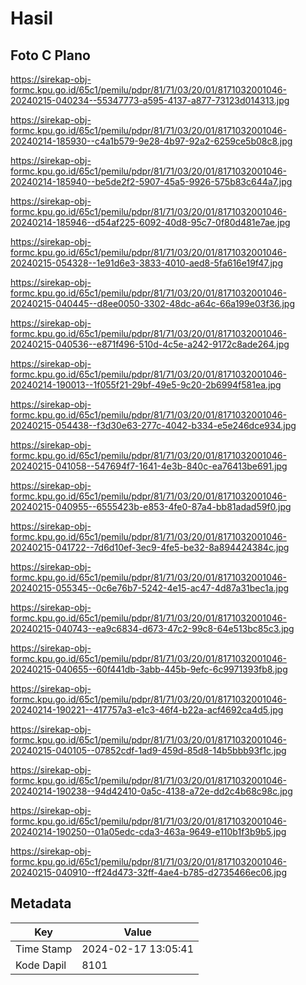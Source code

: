 # Hasil

## Foto C Plano

https://sirekap-obj-formc.kpu.go.id/65c1/pemilu/pdpr/81/71/03/20/01/8171032001046-20240215-040234--55347773-a595-4137-a877-73123d014313.jpg

https://sirekap-obj-formc.kpu.go.id/65c1/pemilu/pdpr/81/71/03/20/01/8171032001046-20240214-185930--c4a1b579-9e28-4b97-92a2-6259ce5b08c8.jpg

https://sirekap-obj-formc.kpu.go.id/65c1/pemilu/pdpr/81/71/03/20/01/8171032001046-20240214-185940--be5de2f2-5907-45a5-9926-575b83c644a7.jpg

https://sirekap-obj-formc.kpu.go.id/65c1/pemilu/pdpr/81/71/03/20/01/8171032001046-20240214-185946--d54af225-6092-40d8-95c7-0f80d481e7ae.jpg

https://sirekap-obj-formc.kpu.go.id/65c1/pemilu/pdpr/81/71/03/20/01/8171032001046-20240215-054328--1e91d6e3-3833-4010-aed8-5fa616e19f47.jpg

https://sirekap-obj-formc.kpu.go.id/65c1/pemilu/pdpr/81/71/03/20/01/8171032001046-20240215-040445--d8ee0050-3302-48dc-a64c-66a199e03f36.jpg

https://sirekap-obj-formc.kpu.go.id/65c1/pemilu/pdpr/81/71/03/20/01/8171032001046-20240215-040536--e871f496-510d-4c5e-a242-9172c8ade264.jpg

https://sirekap-obj-formc.kpu.go.id/65c1/pemilu/pdpr/81/71/03/20/01/8171032001046-20240214-190013--1f055f21-29bf-49e5-9c20-2b6994f581ea.jpg

https://sirekap-obj-formc.kpu.go.id/65c1/pemilu/pdpr/81/71/03/20/01/8171032001046-20240215-054438--f3d30e63-277c-4042-b334-e5e246dce934.jpg

https://sirekap-obj-formc.kpu.go.id/65c1/pemilu/pdpr/81/71/03/20/01/8171032001046-20240215-041058--547694f7-1641-4e3b-840c-ea76413be691.jpg

https://sirekap-obj-formc.kpu.go.id/65c1/pemilu/pdpr/81/71/03/20/01/8171032001046-20240215-040955--6555423b-e853-4fe0-87a4-bb81adad59f0.jpg

https://sirekap-obj-formc.kpu.go.id/65c1/pemilu/pdpr/81/71/03/20/01/8171032001046-20240215-041722--7d6d10ef-3ec9-4fe5-be32-8a894424384c.jpg

https://sirekap-obj-formc.kpu.go.id/65c1/pemilu/pdpr/81/71/03/20/01/8171032001046-20240215-055345--0c6e76b7-5242-4e15-ac47-4d87a31bec1a.jpg

https://sirekap-obj-formc.kpu.go.id/65c1/pemilu/pdpr/81/71/03/20/01/8171032001046-20240215-040743--ea9c6834-d673-47c2-99c8-64e513bc85c3.jpg

https://sirekap-obj-formc.kpu.go.id/65c1/pemilu/pdpr/81/71/03/20/01/8171032001046-20240215-040655--60f441db-3abb-445b-9efc-6c9971393fb8.jpg

https://sirekap-obj-formc.kpu.go.id/65c1/pemilu/pdpr/81/71/03/20/01/8171032001046-20240214-190221--417757a3-e1c3-46f4-b22a-acf4692ca4d5.jpg

https://sirekap-obj-formc.kpu.go.id/65c1/pemilu/pdpr/81/71/03/20/01/8171032001046-20240215-040105--07852cdf-1ad9-459d-85d8-14b5bbb93f1c.jpg

https://sirekap-obj-formc.kpu.go.id/65c1/pemilu/pdpr/81/71/03/20/01/8171032001046-20240214-190238--94d42410-0a5c-4138-a72e-dd2c4b68c98c.jpg

https://sirekap-obj-formc.kpu.go.id/65c1/pemilu/pdpr/81/71/03/20/01/8171032001046-20240214-190250--01a05edc-cda3-463a-9649-e110b1f3b9b5.jpg

https://sirekap-obj-formc.kpu.go.id/65c1/pemilu/pdpr/81/71/03/20/01/8171032001046-20240215-040910--ff24d473-32ff-4ae4-b785-d2735466ec06.jpg


## Metadata

| Key        | Value               |
| ---------- | ------------------- |
| Time Stamp | 2024-02-17 13:05:41 |
| Kode Dapil | 8101                |



